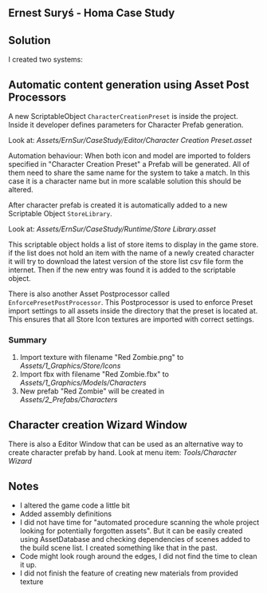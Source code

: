 ## Ernest Suryś - Homa Case Study

## Solution

I created two systems:

## Automatic content generation using Asset Post Processors

A new ScriptableObject `CharacterCreationPreset` is inside the project.
Inside it developer defines parameters for Character Prefab generation.

Look at: _Assets/ErnSur/CaseStudy/Editor/Character Creation Preset.asset_

Automation behaviour:
When both icon and model are imported to folders specified in "Character Creation Preset" a Prefab will be generated.
All of them need to share the same name for the system to take a match. In this case it is a character name but in more scalable solution this should be altered.

After character prefab is created it is automatically added to a new Scriptable Object `StoreLibrary`.

Look at: _Assets/ErnSur/CaseStudy/Runtime/Store Library.asset_

This scriptable object holds a list of store items to display in the game store.
if the list does not hold an item with the name of a newly created character it will try to download the latest version of the store list csv file form the internet.
Then if the new entry was found it is added to the scriptable object.

There is also another Asset Postprocessor called `EnforcePresetPostProcessor`.
This Postprocessor is used to enforce Preset import settings to all assets inside the directory that the preset is located at.
This ensures that all Store Icon textures are imported with correct settings.

### Summary

1. Import texture with filename "Red Zombie.png" to _Assets/1_Graphics/Store/Icons_
2. Import fbx with filename "Red Zombie.fbx" to _Assets/1_Graphics/Models/Characters_
3. New prefab "Red Zombie" will be created in _Assets/2_Prefabs/Characters_

## Character creation Wizard Window

There is also a Editor Window that can be used as an alternative way to create character prefab by hand.
Look at menu item: _Tools/Character Wizard_

## Notes

- I altered the game code a little bit
- Added assembly definitions
- I did not have time for "automated procedure scanning the whole project
  looking for potentially forgotten assets". But it can be easily created using AssetDatabase and checking dependencies of scenes added to the build scene list. I created something like that in the past.
- Code might look rough around the edges, I did not find the time to clean it up.
- I did not finish the feature of creating new materials from provided texture